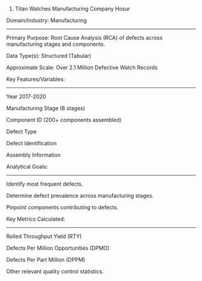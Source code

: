 1. Titan Watches Manufacturing Company Hosur

Domain/Industry: Manufacturing
******************************

Primary Purpose: Root Cause Analysis (RCA) of defects across manufacturing stages and components.

Data Type(s): Structured (Tabular)

Approximate Scale: Over 2.1 Million Defective Watch Records

Key Features/Variables:
***********************

Year 2017-2020

Manufacturing Stage (8 stages)

Component ID (200+ components assembled)

Defect Type

Defect Identification

Assembly Information

Analytical Goals:
****************

Identify most frequent defects.

Determine defect prevalence across manufacturing stages.

Pinpoint components contributing to defects.

Key Metrics Calculated:
**********************

Rolled Throughput Yield (RTY)

Defects Per Million Opportunities (DPMO)

Defects Per Part Million (DPPM)

Other relevant quality control statistics.

